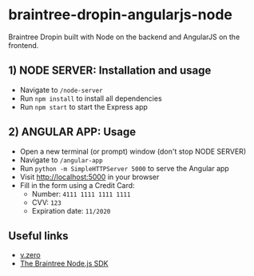 # braintree-dropin-angularjs-node
Braintree Dropin built with Node on the backend and AngularJS on the frontend.

## 1) NODE SERVER: Installation and usage

* Navigate to `/node-server`
* Run `npm install` to install all dependencies
* Run `npm start` to start the Express app

## 2) ANGULAR APP: Usage

* Open a new terminal (or prompt) window (don't stop NODE SERVER)
* Navigate to `/angular-app`
* Run `python -m SimpleHTTPServer 5000` to serve the Angular app
* Visit [http://localhost:5000](http://localhost:5000) in your browser
* Fill in the form using a Credit Card:
    * Number: `4111 1111 1111 1111`
    * CVV: `123`
    * Expiration date: `11/2020`
    
## Useful links

* [v.zero](https://www.braintreepayments.com/v.zero)
* [The Braintree Node.js SDK](https://developers.braintreepayments.com/javascript+node/sdk/server/overview)
